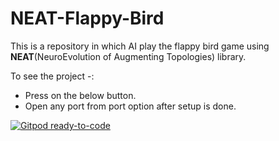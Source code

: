 # NEAT-Flappy-Bird

This is a repository in which AI play the flappy bird game using **NEAT**(NeuroEvolution of Augmenting Topologies) library.  

To see the project -:  
 - Press on the below button.  
 - Open any port from port option after setup is done.
  
  
[![Gitpod ready-to-code](https://img.shields.io/badge/Gitpod-ready--to--code-blue?logo=gitpod)](https://gitpod.io/#https://github.com/ayush-2810/AI-Flappy-Bird)
